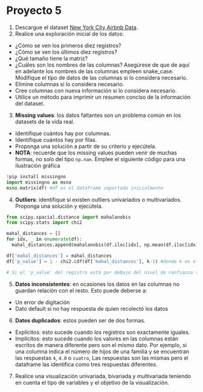 # Proyecto 5

1. Descargue el dataset [New York City Airbnb Data](https://www.kaggle.com/dgomonov/new-york-city-airbnb-open-data).
2. Realice una exploración inicial de los datos:
  - ¿Cómo se ven los primeros diez registros?
  - ¿Cómo se ven los últimos diez registros?
  - ¿Qué tamaño tiene la matriz?
  - ¿Cuáles son los nombres de las columnas? Asegúrese de que de aquí en adelante los nombres de las columnas empleen snake_case. Modifique el tipo de datos de las columnas si lo considera necesario.
  - Elimine columnas si lo considera necesario.
  - Cree columnas con nueva información si lo considera necesario.
  - Utilice un método para imprimir un resumen conciso de la información del dataset.
3. **Missing values**: los datos faltantes son un problema común en los datasets de la vida real.
  - Identifique cuántos hay por columnas. 
  - Identifique cuántos hay por filas.
  - Proponga una solución a partir de su criterio y ejecútela.
  - **NOTA**: recuerde que los missing values pueden venir de muchas formas, no solo del tipo `np.nan`. Emplee el siguiente código para una ilustración gráfica
  ```python
  !pip install missingno
  import missingno as msno
  msno.matrix(df) #df es el dataframe importado inicialmente
  ```
4. **Outliers**: identifique si existen outliers univariados o multivariados. Proponga una solución y ejecútela.
  ```python
  from scipy.spacial.distance import mahalanobis
  from scipy.stats import chi2
  
  mahal_distances = []
  for idx, _ in enumerate(df):
    mahal_distances.append(mahalanobis(df.iloc[idx], np.mean(df.iloc[idx]), df.cov()))
  
  df['mahal_distances'] = mahal_distances
  df['p_value'] = 1 - chi2.cdf(df['mahal_distances'], k-1) #donde k es el número de variables
  
  # Si el 'p_value' del registro está por debajo del nivel de confianza (usualmente el 1%), entonces se puede decir que es un outlier
  ```
5. **Datos inconsistentes**: en ocasiones los datos en las columnas no guardan relación con el resto. Esto puede deberse a:
  - Un error de digitación
  - Dato default si no hay respuesta de quien recolectó los datos
6. **Datos duplicados**: estos pueden ser de dos formas.
  - Explícitos: esto sucede cuando los registros son exactamente iguales.
  - Implícitos: esto sucede cuando los valores en las columnas están escritos de manera diferente pero son el mismo dato. Por ejemplo, si una columna indica el número de hijos de una familia y se encuentran las respuestas `4`, `4.0` o `cuatro`, Las respuestas son las mismas pero el dataframe las identifica como tres respuestas diferentes.
7. Realice una visualización univariada, bivariada y multivariada teniendo en cuenta el tipo de variables y el objetivo de la visualización.
